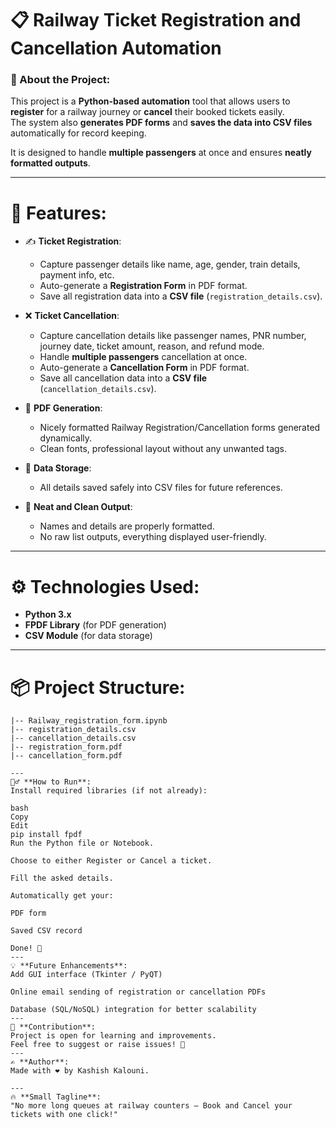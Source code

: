 # 📋 Railway Ticket Registration and Cancellation Automation

### 🔹 About the Project:
This project is a **Python-based automation** tool that allows users to **register** for a railway journey or **cancel** their booked tickets easily.  
The system also **generates PDF forms** and **saves the data into CSV files** automatically for record keeping.

It is designed to handle **multiple passengers** at once and ensures **neatly formatted outputs**.

---

# 🚂 Features:

- ✍️ **Ticket Registration**:
  - Capture passenger details like name, age, gender, train details, payment info, etc.
  - Auto-generate a **Registration Form** in PDF format.
  - Save all registration data into a **CSV file** (`registration_details.csv`).

- ❌ **Ticket Cancellation**:
  - Capture cancellation details like passenger names, PNR number, journey date, ticket amount, reason, and refund mode.
  - Handle **multiple passengers** cancellation at once.
  - Auto-generate a **Cancellation Form** in PDF format.
  - Save all cancellation data into a **CSV file** (`cancellation_details.csv`).

- 📄 **PDF Generation**:
  - Nicely formatted Railway Registration/Cancellation forms generated dynamically.
  - Clean fonts, professional layout without any unwanted tags.

- 💾 **Data Storage**:
  - All details saved safely into CSV files for future references.

- 🧹 **Neat and Clean Output**:
  - Names and details are properly formatted.
  - No raw list outputs, everything displayed user-friendly.

---

# ⚙️ Technologies Used:

- **Python 3.x**
- **FPDF Library** (for PDF generation)
- **CSV Module** (for data storage)

---

# 📦 Project Structure:

```plaintext
|-- Railway_registration_form.ipynb
|-- registration_details.csv
|-- cancellation_details.csv
|-- registration_form.pdf
|-- cancellation_form.pdf

---
🏃‍♂️ **How to Run**:
Install required libraries (if not already):

bash
Copy
Edit
pip install fpdf
Run the Python file or Notebook.

Choose to either Register or Cancel a ticket.

Fill the asked details.

Automatically get your:

PDF form

Saved CSV record

Done! 🚀
---
💡 **Future Enhancements**:
Add GUI interface (Tkinter / PyQT)

Online email sending of registration or cancellation PDFs

Database (SQL/NoSQL) integration for better scalability
---
🙌 **Contribution**:
Project is open for learning and improvements.
Feel free to suggest or raise issues! 🚀
---
✍️ **Author**:
Made with ❤️ by Kashish Kalouni.

---
🔥 **Small Tagline**:
"No more long queues at railway counters — Book and Cancel your tickets with one click!"
